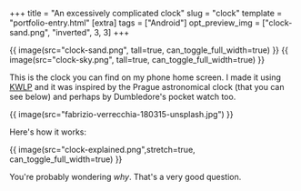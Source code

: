 +++
title = "An excessively complicated clock"
slug = "clock"
template = "portfolio-entry.html"
[extra]
tags = ["Android"]
opt_preview_img = ["clock-sand.png", "inverted", 3, 3]
+++

{{ image(src="clock-sand.png", tall=true, can_toggle_full_width=true) }}
{{ image(src="clock-sky.png", tall=true, can_toggle_full_width=true) }}

This is the clock you can find on my phone home screen. I made it using [KWLP](https://play.google.com/store/apps/details?id=org.kustom.wallpaper&hl=en_GB) and it was inspired by the Prague astronomical clock (that you can see below) and perhaps by Dumbledore's pocket watch too.

{{ image(src="fabrizio-verrecchia-180315-unsplash.jpg") }}

Here's how it works:

{{ image(src="clock-explained.png",stretch=true, can_toggle_full_width=true) }}

You're probably wondering *why*. That's a very good question.
